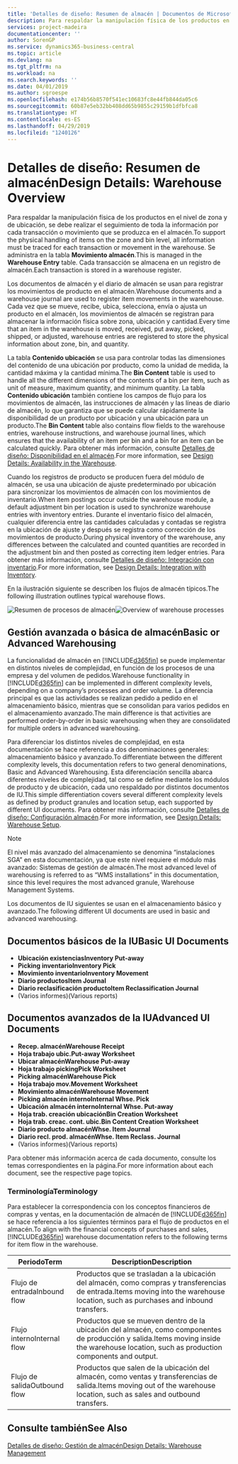 ```yaml
---
title: 'Detalles de diseño: Resumen de almacén | Documentos de Microsoft'
description: Para respaldar la manipulación física de los productos en el nivel de zona y de ubicación, se debe realizar el seguimiento de toda la información por cada transacción o movimiento que se produzca en el almacén. Se administra en la tabla **Movimiento almacén**. Cada transacción se almacena en un registro de almacén.
services: project-madeira
documentationcenter: ''
author: SorenGP
ms.service: dynamics365-business-central
ms.topic: article
ms.devlang: na
ms.tgt_pltfrm: na
ms.workload: na
ms.search.keywords: ''
ms.date: 04/01/2019
ms.author: sgroespe
ms.openlocfilehash: e174b56b8570f541ec10683fc8e44fb844da05c6
ms.sourcegitcommit: 60b87e5eb32bb408dd65b9855c29159b1dfbfca8
ms.translationtype: HT
ms.contentlocale: es-ES
ms.lasthandoff: 04/29/2019
ms.locfileid: "1240126"
---
```

# <a name="design-details-warehouse-overview"></a><span data-ttu-id="3160e-105">Detalles de diseño: Resumen de almacén</span><span class="sxs-lookup"><span data-stu-id="3160e-105">Design Details: Warehouse Overview</span></span>
<span data-ttu-id="3160e-106">Para respaldar la manipulación física de los productos en el nivel de zona y de ubicación, se debe realizar el seguimiento de toda la información por cada transacción o movimiento que se produzca en el almacén.</span><span class="sxs-lookup"><span data-stu-id="3160e-106">To support the physical handling of items on the zone and bin level, all information must be traced for each transaction or movement in the warehouse.</span></span> <span data-ttu-id="3160e-107">Se administra en la tabla **Movimiento almacén**.</span><span class="sxs-lookup"><span data-stu-id="3160e-107">This is managed in the **Warehouse Entry** table.</span></span> <span data-ttu-id="3160e-108">Cada transacción se almacena en un registro de almacén.</span><span class="sxs-lookup"><span data-stu-id="3160e-108">Each transaction is stored in a warehouse register.</span></span>  

<span data-ttu-id="3160e-109">Los documentos de almacén y el diario de almacén se usan para registrar los movimientos de producto en el almacén.</span><span class="sxs-lookup"><span data-stu-id="3160e-109">Warehouse documents and a warehouse journal are used to register item movements in the warehouse.</span></span> <span data-ttu-id="3160e-110">Cada vez que se mueve, recibe, ubica, selecciona, envía o ajusta un producto en el almacén, los movimientos de almacén se registran para almacenar la información física sobre zona, ubicación y cantidad.</span><span class="sxs-lookup"><span data-stu-id="3160e-110">Every time that an item in the warehouse is moved, received, put away, picked, shipped, or adjusted, warehouse entries are registered to store the physical information about zone, bin, and quantity.</span></span>

<span data-ttu-id="3160e-111">La tabla **Contenido ubicación** se usa para controlar todas las dimensiones del contenido de una ubicación por producto, como la unidad de medida, la cantidad máxima y la cantidad mínima.</span><span class="sxs-lookup"><span data-stu-id="3160e-111">The **Bin Content** table is used to handle all the different dimensions of the contents of a bin per item, such as unit of measure, maximum quantity, and minimum quantity.</span></span> <span data-ttu-id="3160e-112">La tabla **Contenido ubicación** también contiene los campos de flujo para los movimientos de almacén, las instrucciones de almacén y las líneas de diario de almacén, lo que garantiza que se puede calcular rápidamente la disponibilidad de un producto por ubicación y una ubicación para un producto.</span><span class="sxs-lookup"><span data-stu-id="3160e-112">The **Bin Content** table also contains flow fields to the warehouse entries, warehouse instructions, and warehouse journal lines, which ensures that the availability of an item per bin and a bin for an item can be calculated quickly.</span></span> <span data-ttu-id="3160e-113">Para obtener más información, consulte [Detalles de diseño: Disponibilidad en el almacén](design-details-availability-in-the-warehouse.md).</span><span class="sxs-lookup"><span data-stu-id="3160e-113">For more information, see [Design Details: Availability in the Warehouse](design-details-availability-in-the-warehouse.md).</span></span>  

<span data-ttu-id="3160e-114">Cuando los registros de producto se producen fuera del módulo de almacén, se usa una ubicación de ajuste predeterminado por ubicación para sincronizar los movimientos de almacén con los movimientos de inventario.</span><span class="sxs-lookup"><span data-stu-id="3160e-114">When item postings occur outside the warehouse module, a default adjustment bin per location is used to synchronize warehouse entries with inventory entries.</span></span> <span data-ttu-id="3160e-115">Durante el inventario físico del almacén, cualquier diferencia entre las cantidades calculadas y contadas se registra en la ubicación de ajuste y después se registra como corrección de los movimientos de producto.</span><span class="sxs-lookup"><span data-stu-id="3160e-115">During physical inventory of the warehouse, any differences between the calculated and counted quantities are recorded in the adjustment bin and then posted as correcting item ledger entries.</span></span> <span data-ttu-id="3160e-116">Para obtener más información, consulte [Detalles de diseño: Integración con inventario](design-details-integration-with-inventory.md).</span><span class="sxs-lookup"><span data-stu-id="3160e-116">For more information, see [Design Details: Integration with Inventory](design-details-integration-with-inventory.md).</span></span>  

<span data-ttu-id="3160e-117">En la ilustración siguiente se describen los flujos de almacén típicos.</span><span class="sxs-lookup"><span data-stu-id="3160e-117">The following illustration outlines typical warehouse flows.</span></span>  

<span data-ttu-id="3160e-118">![Resumen de procesos de almacén](media/design_details_warehouse_management_overview.png "Resumen de procesos de almacén")</span><span class="sxs-lookup"><span data-stu-id="3160e-118">![Overview of warehouse processes](media/design_details_warehouse_management_overview.png "Overview of warehouse processes")</span></span>  

## <a name="basic-or-advanced-warehousing"></a><span data-ttu-id="3160e-119">Gestión avanzada o básica de almacén</span><span class="sxs-lookup"><span data-stu-id="3160e-119">Basic or Advanced Warehousing</span></span>  
<span data-ttu-id="3160e-120">La funcionalidad de almacén en [!INCLUDE[d365fin](includes/d365fin_md.md)] se puede implementar en distintos niveles de complejidad, en función de los procesos de una empresa y del volumen de pedidos.</span><span class="sxs-lookup"><span data-stu-id="3160e-120">Warehouse functionality in [!INCLUDE[d365fin](includes/d365fin_md.md)] can be implemented in different complexity levels, depending on a company’s processes and order volume.</span></span> <span data-ttu-id="3160e-121">La diferencia principal es que las actividades se realizan pedido a pedido en el almacenamiento básico, mientras que se consolidan para varios pedidos en el almacenamiento avanzado.</span><span class="sxs-lookup"><span data-stu-id="3160e-121">The main difference is that activities are performed order-by-order in basic warehousing when they are consolidated for multiple orders in advanced warehousing.</span></span>  

 <span data-ttu-id="3160e-122">Para diferenciar los distintos niveles de complejidad, en esta documentación se hace referencia a dos denominaciones generales: almacenamiento básico y avanzado.</span><span class="sxs-lookup"><span data-stu-id="3160e-122">To differentiate between the different complexity levels, this documentation refers to two general denominations, Basic and Advanced Warehousing.</span></span> <span data-ttu-id="3160e-123">Esta diferenciación sencilla abarca diferentes niveles de complejidad, tal como se define mediante los módulos de producto y de ubicación, cada uno respaldado por distintos documentos de IU.</span><span class="sxs-lookup"><span data-stu-id="3160e-123">This simple differentiation covers several different complexity levels as defined by product granules and location setup, each supported by different UI documents.</span></span> <span data-ttu-id="3160e-124">Para obtener más información, consulte [Detalles de diseño: Configuración almacén](design-details-warehouse-setup.md).</span><span class="sxs-lookup"><span data-stu-id="3160e-124">For more information, see [Design Details: Warehouse Setup](design-details-warehouse-setup.md).</span></span>  

> [!NOTE]  
>  <span data-ttu-id="3160e-125">El nivel más avanzado del almacenamiento se denomina “instalaciones SGA” en esta documentación, ya que este nivel requiere el módulo más avanzado: Sistemas de gestión de almacén.</span><span class="sxs-lookup"><span data-stu-id="3160e-125">The most advanced level of warehousing is referred to as “WMS installations” in this documentation, since this level requires the most advanced granule, Warehouse Management Systems.</span></span>  

 <span data-ttu-id="3160e-126">Los documentos de IU siguientes se usan en el almacenamiento básico y avanzado.</span><span class="sxs-lookup"><span data-stu-id="3160e-126">The following different UI documents are used in basic and advanced warehousing.</span></span>  

## <a name="basic-ui-documents"></a><span data-ttu-id="3160e-127">Documentos básicos de la IU</span><span class="sxs-lookup"><span data-stu-id="3160e-127">Basic UI Documents</span></span>  

-   <span data-ttu-id="3160e-128">**Ubicación existencias**</span><span class="sxs-lookup"><span data-stu-id="3160e-128">**Inventory Put-away**</span></span>  
-   <span data-ttu-id="3160e-129">**Picking inventario**</span><span class="sxs-lookup"><span data-stu-id="3160e-129">**Inventory Pick**</span></span>  
-   <span data-ttu-id="3160e-130">**Movimiento inventario**</span><span class="sxs-lookup"><span data-stu-id="3160e-130">**Inventory Movement**</span></span>  
-   <span data-ttu-id="3160e-131">**Diario productos**</span><span class="sxs-lookup"><span data-stu-id="3160e-131">**Item Journal**</span></span>  
-   <span data-ttu-id="3160e-132">**Diario reclasificación producto**</span><span class="sxs-lookup"><span data-stu-id="3160e-132">**Item Reclassification Journal**</span></span>  
-   <span data-ttu-id="3160e-133">(Varios informes)</span><span class="sxs-lookup"><span data-stu-id="3160e-133">(Various reports)</span></span>  

## <a name="advanced-ui-documents"></a><span data-ttu-id="3160e-134">Documentos avanzados de la IU</span><span class="sxs-lookup"><span data-stu-id="3160e-134">Advanced UI Documents</span></span>  

-   <span data-ttu-id="3160e-135">**Recep. almacén**</span><span class="sxs-lookup"><span data-stu-id="3160e-135">**Warehouse Receipt**</span></span>  
-   <span data-ttu-id="3160e-136">**Hoja trabajo ubic.**</span><span class="sxs-lookup"><span data-stu-id="3160e-136">**Put-away Worksheet**</span></span>  
-   <span data-ttu-id="3160e-137">**Ubicar almacén**</span><span class="sxs-lookup"><span data-stu-id="3160e-137">**Warehouse Put-away**</span></span>  
-   <span data-ttu-id="3160e-138">**Hoja trabajo picking**</span><span class="sxs-lookup"><span data-stu-id="3160e-138">**Pick Worksheet**</span></span>  
-   <span data-ttu-id="3160e-139">**Picking almacén**</span><span class="sxs-lookup"><span data-stu-id="3160e-139">**Warehouse Pick**</span></span>  
-   <span data-ttu-id="3160e-140">**Hoja trabajo mov.**</span><span class="sxs-lookup"><span data-stu-id="3160e-140">**Movement Worksheet**</span></span>  
-   <span data-ttu-id="3160e-141">**Movimiento almacén**</span><span class="sxs-lookup"><span data-stu-id="3160e-141">**Warehouse Movement**</span></span>  
-   <span data-ttu-id="3160e-142">**Picking almacén interno**</span><span class="sxs-lookup"><span data-stu-id="3160e-142">**Internal Whse. Pick**</span></span>  
-   <span data-ttu-id="3160e-143">**Ubicación almacén interno**</span><span class="sxs-lookup"><span data-stu-id="3160e-143">**Internal Whse. Put-away**</span></span>  
-   <span data-ttu-id="3160e-144">**Hoja trab. creación ubicación**</span><span class="sxs-lookup"><span data-stu-id="3160e-144">**Bin Creation Worksheet**</span></span>  
-   <span data-ttu-id="3160e-145">**Hoja trab. creac. cont. ubic.**</span><span class="sxs-lookup"><span data-stu-id="3160e-145">**Bin Content Creation Worksheet**</span></span>  
-   <span data-ttu-id="3160e-146">**Diario producto almacén**</span><span class="sxs-lookup"><span data-stu-id="3160e-146">**Whse. Item Journal**</span></span>  
-   <span data-ttu-id="3160e-147">**Diario recl. prod. almacén**</span><span class="sxs-lookup"><span data-stu-id="3160e-147">**Whse. Item Reclass. Journal**</span></span>  
-   <span data-ttu-id="3160e-148">(Varios informes)</span><span class="sxs-lookup"><span data-stu-id="3160e-148">(Various reports)</span></span>  

<span data-ttu-id="3160e-149">Para obtener más información acerca de cada documento, consulte los temas correspondientes en la página.</span><span class="sxs-lookup"><span data-stu-id="3160e-149">For more information about each document, see the respective page topics.</span></span>  

### <a name="terminology"></a><span data-ttu-id="3160e-150">Terminología</span><span class="sxs-lookup"><span data-stu-id="3160e-150">Terminology</span></span>  
<span data-ttu-id="3160e-151">Para establecer la correspondencia con los conceptos financieros de compras y ventas, en la documentación de almacén de [!INCLUDE[d365fin](includes/d365fin_md.md)] se hace referencia a los siguientes términos para el flujo de productos en el almacén.</span><span class="sxs-lookup"><span data-stu-id="3160e-151">To align with the financial concepts of purchases and sales, [!INCLUDE[d365fin](includes/d365fin_md.md)] warehouse documentation refers to the following terms for item flow in the warehouse.</span></span>  

|<span data-ttu-id="3160e-152">Periodo</span><span class="sxs-lookup"><span data-stu-id="3160e-152">Term</span></span>|<span data-ttu-id="3160e-153">Description</span><span class="sxs-lookup"><span data-stu-id="3160e-153">Description</span></span>|  
|----------|---------------------------------------|  
|<span data-ttu-id="3160e-154">Flujo de entrada</span><span class="sxs-lookup"><span data-stu-id="3160e-154">Inbound flow</span></span>|<span data-ttu-id="3160e-155">Productos que se trasladan a la ubicación del almacén, como compras y transferencias de entrada.</span><span class="sxs-lookup"><span data-stu-id="3160e-155">Items moving into the warehouse location, such as purchases and inbound transfers.</span></span>|  
|<span data-ttu-id="3160e-156">Flujo interno</span><span class="sxs-lookup"><span data-stu-id="3160e-156">Internal flow</span></span>|<span data-ttu-id="3160e-157">Productos que se mueven dentro de la ubicación del almacén, como componentes de producción y salida.</span><span class="sxs-lookup"><span data-stu-id="3160e-157">Items moving inside the warehouse location, such as production components and output.</span></span>|  
|<span data-ttu-id="3160e-158">Flujo de salida</span><span class="sxs-lookup"><span data-stu-id="3160e-158">Outbound flow</span></span>|<span data-ttu-id="3160e-159">Productos que salen de la ubicación del almacén, como ventas y transferencias de salida.</span><span class="sxs-lookup"><span data-stu-id="3160e-159">Items moving out of the warehouse location, such as sales and outbound transfers.</span></span>|  

## <a name="see-also"></a><span data-ttu-id="3160e-160">Consulte también</span><span class="sxs-lookup"><span data-stu-id="3160e-160">See Also</span></span>  
 [<span data-ttu-id="3160e-161">Detalles de diseño: Gestión de almacén</span><span class="sxs-lookup"><span data-stu-id="3160e-161">Design Details: Warehouse Management</span></span>](design-details-warehouse-management.md)
